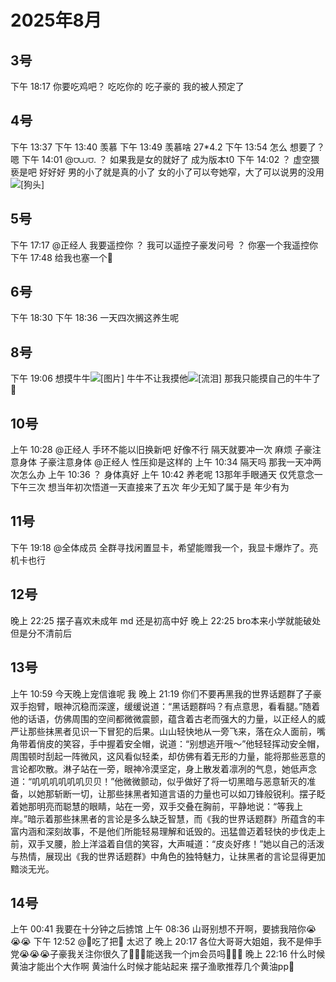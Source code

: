# 2025年8月

<script setup lang="ts">
import { QTagColors } from 'fake-qq-ui';

</script>

## 3号

<q-window title="我的世界话题群">
    <q-tip>下午 18:17</q-tip>
    <q-text name="⩌⩊⩌." tag="LV100 群犯人(少女控" :tag-color="QTagColors.purple" avatar="https://q2.qlogo.cn/headimg_dl?dst_uin=2944162986&spec=100">你要吃鸡吧？</q-text>
    <q-text name="重奏六弦" tag="LV100 花飞" :tag-color="QTagColors.blue" avatar="https://q2.qlogo.cn/headimg_dl?dst_uin=488741813&spec=100">吃吃你的</q-text>
    <q-text name="⩌⩊⩌." tag="LV100 群犯人(少女控" :tag-color="QTagColors.purple" avatar="https://q2.qlogo.cn/headimg_dl?dst_uin=2944162986&spec=100">吃子豪的</q-text>
    <q-text name="⩌⩊⩌." tag="LV100 群犯人(少女控" :tag-color="QTagColors.purple" avatar="https://q2.qlogo.cn/headimg_dl?dst_uin=2944162986&spec=100">我的被人预定了</q-text>

</q-window>

## 4号

<q-window title="我的世界话题群">
    <q-tip>下午 13:37</q-tip>
    <q-image name="重奏六弦" tag="LV100 花飞" :tag-color="QTagColors.blue" avatar="https://q2.qlogo.cn/headimg_dl?dst_uin=488741813&spec=100" src="/img/2025-8-4-1.jfif"></q-image>
    <q-tip>下午 13:40</q-tip>
    <q-text name="无奈的系统君" tag="LV70 白丝控" :tag-color="QTagColors.purple" avatar="https://q2.qlogo.cn/headimg_dl?dst_uin=1592417016&spec=100">羡慕</q-text>
    <q-tip>下午 13:49</q-tip>
    <q-text name="⩌⩊⩌." tag="LV100 群犯人(少女控" :tag-color="QTagColors.purple" avatar="https://q2.qlogo.cn/headimg_dl?dst_uin=2944162986&spec=100">羡慕啥</q-text>
    <q-text name="无奈的系统君" tag="LV70 白丝控" :tag-color="QTagColors.purple" avatar="https://q2.qlogo.cn/headimg_dl?dst_uin=1592417016&spec=100">27*4.2</q-text>
    <q-tip>下午 13:54</q-tip>
    <q-text name="⩌⩊⩌." tag="LV100 群犯人(少女控" :tag-color="QTagColors.purple" avatar="https://q2.qlogo.cn/headimg_dl?dst_uin=2944162986&spec=100">怎么</q-text>
    <q-text name="⩌⩊⩌." tag="LV100 群犯人(少女控" :tag-color="QTagColors.purple" avatar="https://q2.qlogo.cn/headimg_dl?dst_uin=2944162986&spec=100">想要了？</q-text>
    <q-text name="❄️" tag="LV62 白丝足控" :tag-color="QTagColors.purple" avatar="https://q2.qlogo.cn/headimg_dl?dst_uin=3314518364&spec=100">嗯</q-text>
    <q-tip>下午 14:01</q-tip>
    <q-reply target="⩌⩊⩌." replyText="想要了？" name="无奈的系统君" tag="LV70 白丝控" :tag-color="QTagColors.purple" avatar="https://q2.qlogo.cn/headimg_dl?dst_uin=1592417016&spec=100"><a at>@⩌⩊⩌.</a> ？</q-reply>
    <q-text name="无奈的系统君" tag="LV70 白丝控" :tag-color="QTagColors.purple" avatar="https://q2.qlogo.cn/headimg_dl?dst_uin=1592417016&spec=100">如果我是女的就好了</q-text>
    <q-text name="无奈的系统君" tag="LV70 白丝控" :tag-color="QTagColors.purple" avatar="https://q2.qlogo.cn/headimg_dl?dst_uin=1592417016&spec=100">成为版本t0</q-text>
    <q-tip>下午 14:02</q-tip>
    <q-text name="⩌⩊⩌." tag="LV100 群犯人(少女控" :tag-color="QTagColors.purple" avatar="https://q2.qlogo.cn/headimg_dl?dst_uin=2944162986&spec=100">？</q-text>
    <q-text name="⩌⩊⩌." tag="LV100 群犯人(少女控" :tag-color="QTagColors.purple" avatar="https://q2.qlogo.cn/headimg_dl?dst_uin=2944162986&spec=100">虚空猥亵是吧</q-text>
    <q-text name="⩌⩊⩌." tag="LV100 群犯人(少女控" :tag-color="QTagColors.purple" avatar="https://q2.qlogo.cn/headimg_dl?dst_uin=2944162986&spec=100">好好好</q-text>
    <q-text name="无奈的系统君" tag="LV70 白丝控" :tag-color="QTagColors.purple" avatar="https://q2.qlogo.cn/headimg_dl?dst_uin=1592417016&spec=100">男的小了就是真的小了</q-text>
    <q-text name="无奈的系统君" tag="LV70 白丝控" :tag-color="QTagColors.purple" avatar="https://q2.qlogo.cn/headimg_dl?dst_uin=1592417016&spec=100">女的小了可以夸她窄，大了可以说男的没用</q-text>
    <q-text name="无奈的系统君" tag="LV70 白丝控" :tag-color="QTagColors.purple" avatar="https://q2.qlogo.cn/headimg_dl?dst_uin=1592417016&spec=100"><img alt="[狗头]" class="face" src="/img/face/狗头.png"></q-text>

</q-window>

## 5号

<q-window title="我的世界话题群">
    <q-tip>下午 17:17</q-tip>
    <q-image name="🀀" tag="LV100 传奇抗压王🐢" :tag-color="QTagColors.purple" avatar="https://q2.qlogo.cn/headimg_dl?dst_uin=2860986565&spec=100" src="/img/2025-8-5-1.jfif" ></q-image>
    <q-text name="🀀" tag="LV100 传奇抗压王🐢" :tag-color="QTagColors.purple" avatar="https://q2.qlogo.cn/headimg_dl?dst_uin=2860986565&spec=100" ><a at>@正经人</a> 我要遥控你</q-text>
    <q-reply target="🀀" replyText="@正经人 我要遥控你" name="正经人" tag="LV100 帅比大好人" :tag-color="QTagColors.orange" avatar="https://q2.qlogo.cn/headimg_dl?dst_uin=1767927045&spec=100">？</q-reply>
    <q-text name="重奏六弦" tag="LV100 花飞" :tag-color="QTagColors.blue" avatar="https://q2.qlogo.cn/headimg_dl?dst_uin=488741813&spec=100">我可以遥控子豪发问号</q-text>
    <q-text name="正经人" tag="LV100 帅比大好人" :tag-color="QTagColors.orange" avatar="https://q2.qlogo.cn/headimg_dl?dst_uin=1767927045&spec=100">？</q-text>
    <q-text name="正经人" tag="LV100 帅比大好人" :tag-color="QTagColors.orange" avatar="https://q2.qlogo.cn/headimg_dl?dst_uin=1767927045&spec=100">你塞一个我遥控你</q-text>
    <q-tip>下午 17:48</q-tip>
    <q-reply target="正经人" replyText="你塞一个我遥控你" name="🥚吃了把🥚" tag="LV56 egg lsp" :tag-color="QTagColors.purple" avatar="https://q2.qlogo.cn/headimg_dl?dst_uin=941486856&spec=100" >给我也塞一个🥵</q-reply>

</q-window>

## 6号

<q-window title="我的世界话题群">
    <q-tip>下午 18:30</q-tip>
    <q-image name="重奏六弦" tag="LV100 花飞" :tag-color="QTagColors.blue" avatar="https://q2.qlogo.cn/headimg_dl?dst_uin=488741813&spec=100" src="/img/2025-8-6-1.jfif" ></q-image>
    <q-tip>下午 18:36</q-tip>
    <q-text name="🀀" tag="LV100 传奇抗压王🐢" :tag-color="QTagColors.purple" avatar="https://q2.qlogo.cn/headimg_dl?dst_uin=2860986565&spec=100" >一天四次搁这养生呢</q-text>

</q-window>

## 8号

<q-window title="我的世界话题群">
    <q-tip>下午 19:06</q-tip>
    <q-text name="🥚吃了把🥚" tag="LV57 北大lsp蛋" :tag-color="QTagColors.purple" avatar="https://q2.qlogo.cn/headimg_dl?dst_uin=941486856&spec=100" >想摸牛牛<img alt="[图片]" src="/img/2025-8-8-1.jfif"></q-text>
    <q-text name="🥚吃了把🥚" tag="LV57 北大lsp蛋" :tag-color="QTagColors.purple" avatar="https://q2.qlogo.cn/headimg_dl?dst_uin=941486856&spec=100" >牛牛不让我摸他<img alt="[流泪]" class="face" src="/img/face/流泪.png"></q-text>
    <q-text name="🥚吃了把🥚" tag="LV57 北大lsp蛋" :tag-color="QTagColors.purple" avatar="https://q2.qlogo.cn/headimg_dl?dst_uin=941486856&spec=100" >那我只能摸自己的牛牛了🥵</q-text>

</q-window>

## 10号

<q-window title="我的世界话题群">
    <q-tip>上午 10:28</q-tip>
    <q-reply target="正经人" replyText="以旧换新也不行吧" name="想死想死想死想死想死想死的狐狸【狐尼克】" tag="LV100 王者" :tag-color="QTagColors.grey" avatar="https://q2.qlogo.cn/headimg_dl?dst_uin=2467743669&spec=100" ><a at> @正经人</a> 手环不能以旧换新吧</q-reply>
    <q-text name="正经人" tag="LV100 帅比大好人" :tag-color="QTagColors.orange" avatar="https://q2.qlogo.cn/headimg_dl?dst_uin=1767927045&spec=100">好像不行</q-text>
    <q-text name="正经人" tag="LV100 帅比大好人" :tag-color="QTagColors.orange" avatar="https://q2.qlogo.cn/headimg_dl?dst_uin=1767927045&spec=100">隔天就要冲一次</q-text>
    <q-text name="正经人" tag="LV100 帅比大好人" :tag-color="QTagColors.orange" avatar="https://q2.qlogo.cn/headimg_dl?dst_uin=1767927045&spec=100">麻烦</q-text>
    <q-reply target="正经人" replyText="隔天就要冲一次" name="🥚吃了把🥚" tag="LV57 北大lsp蛋" :tag-color="QTagColors.purple" avatar="https://q2.qlogo.cn/headimg_dl?dst_uin=941486856&spec=100" >子豪注意身体</q-reply>
    <q-text name="想死想死想死想死想死想死的狐狸【狐尼克】" tag="LV100 王者" :tag-color="QTagColors.grey" avatar="https://q2.qlogo.cn/headimg_dl?dst_uin=2467743669&spec=100" >子豪注意身体</q-text>
    <q-reply target="正经人" replyText="隔天就要冲一次" name="🏃‍♂️" tag="LV100 神棍迅猛受" :tag-color="QTagColors.orange" avatar="https://q2.qlogo.cn/headimg_dl?dst_uin=3306636756&spec=100" ><a at> @正经人</a> 性压抑是这样的</q-reply>
    <q-tip>上午 10:34</q-tip>
    <q-text name="无奈的系统君" tag="LV72 白丝控" :tag-color="QTagColors.purple" avatar="https://q2.qlogo.cn/headimg_dl?dst_uin=1592417016&spec=100">隔天吗</q-text>
    <q-text name="无奈的系统君" tag="LV72 白丝控" :tag-color="QTagColors.purple" avatar="https://q2.qlogo.cn/headimg_dl?dst_uin=1592417016&spec=100">那我一天冲两次怎么办</q-text>
    <q-tip>上午 10:36</q-tip>
    <q-text name="⩌⩊⩌." tag="LV100 群犯人(少女控" :tag-color="QTagColors.purple" avatar="https://q2.qlogo.cn/headimg_dl?dst_uin=2944162986&spec=100">？</q-text>
    <q-text name="⩌⩊⩌." tag="LV100 群犯人(少女控" :tag-color="QTagColors.purple" avatar="https://q2.qlogo.cn/headimg_dl?dst_uin=2944162986&spec=100">身体真好</q-text>
    <q-tip>上午 10:42</q-tip>
    <q-text name="🀀" tag="LV100 传奇抗压王🐢" :tag-color="QTagColors.purple" avatar="https://q2.qlogo.cn/headimg_dl?dst_uin=2860986565&spec=100">养老呢</q-text>
    <q-text name="🀀" tag="LV100 传奇抗压王🐢" :tag-color="QTagColors.purple" avatar="https://q2.qlogo.cn/headimg_dl?dst_uin=2860986565&spec=100">13那年手眼通天</q-text>
    <q-text name="🀀" tag="LV100 传奇抗压王🐢" :tag-color="QTagColors.purple" avatar="https://q2.qlogo.cn/headimg_dl?dst_uin=2860986565&spec=100">仅凭意念一下午三次</q-text>
    <q-text name="🥚吃了把🥚" tag="LV58 北大lsp蛋" :tag-color="QTagColors.purple" avatar="https://q2.qlogo.cn/headimg_dl?dst_uin=941486856&spec=100" >想当年初次悟道一天直接来了五次</q-text>
    <q-text name="🥚吃了把🥚" tag="LV58 北大lsp蛋" :tag-color="QTagColors.purple" avatar="https://q2.qlogo.cn/headimg_dl?dst_uin=941486856&spec=100" >年少无知了属于是</q-text>
    <q-text name="⩌⩊⩌." tag="LV100 群犯人(少女控" :tag-color="QTagColors.purple" avatar="https://q2.qlogo.cn/headimg_dl?dst_uin=2944162986&spec=100">年少有为</q-text>

</q-window>

## 11号

<q-window title="Minecraft资源群">
    <q-tip>下午 19:18</q-tip>
    <q-text name="雨梦" tag="LV13 骷髅" :tag-color="QTagColors.grey" avatar="https://q2.qlogo.cn/headimg_dl?dst_uin=2113845998&spec=100" >@全体成员 全群寻找闲置显卡，希望能赠我一个，我显卡爆炸了。亮机卡也行</q-text>

</q-window>

## 12号

<q-window title="我的世界话题群">
    <q-tip>晚上 22:25</q-tip>
    <q-text name="正经人" tag="LV100 帅比大好人" :tag-color="QTagColors.orange" avatar="https://q2.qlogo.cn/headimg_dl?dst_uin=1767927045&spec=100">摆子喜欢未成年</q-text>
    <q-text name="正经人" tag="LV100 帅比大好人" :tag-color="QTagColors.orange" avatar="https://q2.qlogo.cn/headimg_dl?dst_uin=1767927045&spec=100">md</q-text>
    <q-text name="🥔" tag="LV100 烧土豆" :tag-color="QTagColors.purple" avatar="https://q2.qlogo.cn/headimg_dl?dst_uin=3442827834&spec=100" >还是初高中好</q-text>
    <q-tip>晚上 22:25</q-tip>
    <q-text name="小魔禁黑魔改" tag="LV100 白毛控变态" :tag-color="QTagColors.purple" avatar="https://q2.qlogo.cn/headimg_dl?dst_uin=2358286166&spec=100" >bro本来小学就能破处</q-text>
    <q-text name="小魔禁黑魔改" tag="LV100 白毛控变态" :tag-color="QTagColors.purple" avatar="https://q2.qlogo.cn/headimg_dl?dst_uin=2358286166&spec=100" >但是分不清前后</q-text>
</q-window>

## 13号

<q-window title="我的世界话题群">
    <q-tip>上午 10:59</q-tip>
    <q-text name="🀀" tag="LV100 传奇抗压王🐢" :tag-color="QTagColors.purple" avatar="https://q2.qlogo.cn/headimg_dl?dst_uin=2860986565&spec=100">今天晚上宠信谁呢</q-text>
    <q-image name="🀀" tag="LV100 传奇抗压王🐢" :tag-color="QTagColors.purple" avatar="https://q2.qlogo.cn/headimg_dl?dst_uin=2860986565&spec=100" src="/img/2025-8-13-1.jfif"></q-image>
    <q-text name="重奏六弦" tag="LV100 花飞" :tag-color="QTagColors.blue" avatar="https://q2.qlogo.cn/headimg_dl?dst_uin=488741813&spec=100">我</q-text>
    <q-tip>晚上 21:19</q-tip>
    <q-text name="重奏六弦" tag="LV100 花飞" :tag-color="QTagColors.blue" avatar="https://q2.qlogo.cn/headimg_dl?dst_uin=488741813&spec=100">你们不要再黑我的世界话题群了子豪双手抱臂，眼神沉稳而深邃，缓缓说道：“黑话题群吗？有点意思，看看腿。”随着他的话语，仿佛周围的空间都微微震颤，蕴含着古老而强大的力量，以正经人的威严让那些抹黑者见识一下冒犯的后果。山山轻快地从一旁飞来，落在众人面前，嘴角带着俏皮的笑容，手中握着安全帽，说道：“别想逃开哦～”他轻轻挥动安全帽，周围顿时刮起一阵微风，这风看似轻柔，却仿佛有着无形的力量，能将那些恶意的言论都吹散。淋子站在一旁，眼神冷漠坚定，身上散发着凛冽的气息，她低声念道：“叽叽叽叽叽叽贝贝！”他微微颤动，似乎做好了将一切黑暗与恶意斩灭的准备，以她那斩断一切，让那些抹黑者知道言语的力量也可以如刀锋般锐利。摆子眨着她那明亮而聪慧的眼睛，站在一旁，双手交叠在胸前，平静地说：“等我上岸。”暗示着那些抹黑者的言论是多么缺乏智慧，而《我的世界话题群》所蕴含的丰富内涵和深刻故事，不是他们所能轻易理解和诋毁的。迅猛兽迈着轻快的步伐走上前，双手叉腰，脸上洋溢着自信的笑容，大声喊道：“皮炎好疼！”她以自己的活泼与热情，展现出《我的世界话题群》中角色的独特魅力，让抹黑者的言论显得更加黯淡无光。</q-text>

</q-window>

## 14号

<q-window title="我的世界话题群">
    <q-tip>上午 00:41</q-tip>
    <q-text name="⛰️" tag="LV100 🖕🏻" :tag-color="QTagColors.blue" avatar="https://q2.qlogo.cn/headimg_dl?dst_uin=2939004685&spec=100" >我要在十分钟之后掳馆</q-text>
    <q-tip>上午 08:36</q-tip>
    <q-reply target="⛰️" replyText="我要在十分钟之后掳馆" name="🥚吃了把🥚" tag="LV59 北大lsp蛋" :tag-color="QTagColors.purple" avatar="https://q2.qlogo.cn/headimg_dl?dst_uin=941486856&spec=100" >山哥别想不开啊，要掳我陪你😭😭😭</q-reply>
    <q-tip>下午 12:52</q-tip>
    <q-reply target="🥚吃了把🥚" replyText="山哥别想不开啊，要掳我陪你😭😭😭" name="⛰️" tag="LV100 🖕🏻" :tag-color="QTagColors.blue" avatar="https://q2.qlogo.cn/headimg_dl?dst_uin=2939004685&spec=100" ><a at>@🥚吃了把🥚</a> 太迟了</q-reply>
    <q-tip>晚上 20:17</q-tip>
    <q-text name="🥚吃了把🥚" tag="LV58 北大lsp蛋" :tag-color="QTagColors.purple" avatar="https://q2.qlogo.cn/headimg_dl?dst_uin=941486856&spec=100" >各位大哥哥大姐姐，我不是伸手党😭😭😭子豪我关注你很久了🥵🥵🥵能送我一个jm会员吗🥺🥺🥺</q-text>
    <q-tip>晚上 22:16</q-tip>
    <q-text name="群摆子" tag="LV100 变态男娘控" :tag-color="QTagColors.purple" avatar="https://q2.qlogo.cn/headimg_dl?dst_uin=3030376163&spec=100" >什么时候黄油才能出个大作啊</q-text>
    <q-text name="群摆子" tag="LV100 变态男娘控" :tag-color="QTagColors.purple" avatar="https://q2.qlogo.cn/headimg_dl?dst_uin=3030376163&spec=100" >黄油什么时候才能站起来</q-text>
    <q-image name="群摆子" tag="LV100 变态男娘控" :tag-color="QTagColors.purple" avatar="https://q2.qlogo.cn/headimg_dl?dst_uin=3030376163&spec=100" src="/img/2025-8-14-1.jfif" ></q-image>
    <q-text name="🥚吃了把🥚" tag="LV58 北大lsp蛋" :tag-color="QTagColors.purple" avatar="https://q2.qlogo.cn/headimg_dl?dst_uin=941486856&spec=100" >摆子渔歌推荐几个黄油pp👦</q-text>

</q-window>
